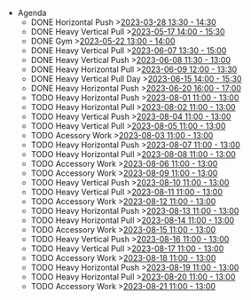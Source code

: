 - Agenda
	- DONE Horizontal Push >[2023-03-28 13:30 - 14:30](#agenda://?start=1680003000000&end=1680006600000&allDay=false)
	- DONE Heavy Vertical Pull >[2023-05-17 14:00 - 15:30](#agenda://?start=1684324800000&end=1684330200000&allDay=false)
	- DONE Gym >[2023-05-22 13:00 - 14:00](#agenda://?start=1684753200000&end=1684756800000&allDay=false)
	- DONE Heavy Vertical Pull >[2023-06-07 13:30 - 15:00](#agenda://?start=1686137400000&end=1686142800000&allDay=false)
	- DONE Heavy Vertical Push >[2023-06-08 11:30 - 13:00](#agenda://?start=1686216600000&end=1686222000000&allDay=false)
	- DONE Heavy Horizontal Pull >[2023-06-09 12:00 - 13:30](#agenda://?start=1686304800000&end=1686310200000&allDay=false)
	- DONE Heavy Vertical Pull Day >[2023-06-15 14:00 - 15:30](#agenda://?start=1686830400000&end=1686835800000&allDay=false)
	- DONE Heavy Horizontal Push >[2023-06-20 16:00 - 17:00](#agenda://?start=1687269600000&end=1687273200000&allDay=false)
	- TODO Heavy Horizontal Push >[2023-08-01 11:00 - 13:00](#agenda://?start=1690880400000&end=1690887600000&allDay=false)
	- TODO Heavy Horizontal Pull >[2023-08-02 11:00 - 13:00](#agenda://?start=1690966800000&end=1690974000000&allDay=false)
	- TODO Heavy Vertical Push >[2023-08-04 11:00 - 13:00](#agenda://?start=1691139600000&end=1691146800000&allDay=false)
	- TODO Heavy Vertical Pull >[2023-08-05 11:00 - 13:00](#agenda://?start=1691226000000&end=1691233200000&allDay=false)
	- TODO Acessory Work >[2023-08-03 11:00 - 13:00](#agenda://?start=1691053200000&end=1691060400000&allDay=false)
	- TODO Heavy Horizontal Push >[2023-08-07 11:00 - 13:00](#agenda://?start=1691398800000&end=1691406000000&allDay=false)
	- TODO Heavy Horizontal Pull >[2023-08-08 11:00 - 13:00](#agenda://?start=1691485200000&end=1691492400000&allDay=false)
	- TODO Accessory Work >[2023-08-06 11:00 - 13:00](#agenda://?start=1691312400000&end=1691319600000&allDay=false)
	- TODO Accessory Work >[2023-08-09 11:00 - 13:00](#agenda://?start=1691571600000&end=1691578800000&allDay=false)
	- TODO Heavy Vertical Push >[2023-08-10 11:00 - 13:00](#agenda://?start=1691658000000&end=1691665200000&allDay=false)
	- TODO Heavy Vertical Pull >[2023-08-11 11:00 - 13:00](#agenda://?start=1691744400000&end=1691751600000&allDay=false)
	- TODO Accessory Work >[2023-08-12 11:00 - 13:00](#agenda://?start=1691830800000&end=1691838000000&allDay=false)
	- TODO Heavy Horizontal Push >[2023-08-13 11:00 - 13:00](#agenda://?start=1691917200000&end=1691924400000&allDay=false)
	- TODO Heavy Horizontal Pull >[2023-08-14 11:00 - 13:00](#agenda://?start=1692003600000&end=1692010800000&allDay=false)
	- TODO Accessory Work >[2023-08-15 11:00 - 13:00](#agenda://?start=1692090000000&end=1692097200000&allDay=false)
	- TODO Heavy Vertical Push >[2023-08-16 11:00 - 13:00](#agenda://?start=1692176400000&end=1692183600000&allDay=false)
	- TODO Heavy Vertical Pull >[2023-08-17 11:00 - 13:00](#agenda://?start=1692262800000&end=1692270000000&allDay=false)
	- TODO Accessory Work >[2023-08-18 11:00 - 13:00](#agenda://?start=1692349200000&end=1692356400000&allDay=false)
	- TODO Heavy Horizontal Push >[2023-08-19 11:00 - 13:00](#agenda://?start=1692435600000&end=1692442800000&allDay=false)
	- TODO Heavy Horizontal Pull >[2023-08-20 11:00 - 13:00](#agenda://?start=1692522000000&end=1692529200000&allDay=false)
	- TODO Accessory Work >[2023-08-21 11:00 - 13:00](#agenda://?start=1692608400000&end=1692615600000&allDay=false)
